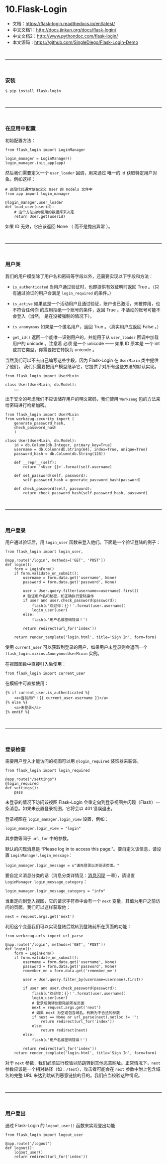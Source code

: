 # 10.Flask-Login

* 文档：https://flask-login.readthedocs.io/en/latest/
* 中文文档1：http://docs.jinkan.org/docs/flask-login/
* 中文文档2：http://www.pythondoc.com/flask-login/
* 本文源码：https://github.com/SingleDiego/Flask-Login-Demo


<br>
<hr>
<br>


### 安装

```
$ pip install flask-login
```


<br>
<hr>
<br>


### 在应用中配置

初始配置方法：
```
from flask_login import LoginManager

login_manager = LoginManager()
login_manager.init_app(app)
```

然后我们需要定义一个 ``user_loader`` 回调，用来通过 唯一的 id 获取特定用户对象。例如这样：
```
# 这段代码通常放在定义 User 的 models 文件中
from app import login_manager

@login_manager.user_loader
def load_user(userid):
    # 这个方法由你使用的数据库来决定
    return User.get(userid)
```
如果 ID 无效，它应该返回 None （ 而不是抛出异常 ）。


<br>
<hr>
<br>


### 用户类

我们的用户模型除了用户名和密码等字段以外，还需要实现以下字段和方法：

* ``is_authenticated``
当用户通过验证时，也即提供有效证明时返回 True 。（只有通过验证的用户会满足 ``login_required`` 的条件。）

* ``is_active``
如果这是一个活动用户且通过验证，账户也已激活，未被停用，也不符合任何你 的应用拒绝一个账号的条件，返回 True 。不活动的账号可能不会登入（当然， 是在没被强制的情况下）。

* ``is_anonymous``
如果是一个匿名用户，返回 True 。（真实用户应返回 False 。）

* ``get_id()``
返回一个能唯一识别用户的，并能用于从 ``user_loader`` 回调中加载用户的 unicode 。注意着 必须 是一个 unicode —— 如果 ID 原本是 一个 int 或其它类型，你需要把它转换为 unicode 。

当然我们可以不去自己编写这些字段，因为 Flask-Login 在 ``UserMixin`` 类中提供了他们， 我们只需要把用户模型继承它，它提供了对所有这些方法的默认实现。
```
from flask_login import UserMixin

class User(UserMixin, db.Model):
    ……
```

出于安全的考虑我们不应该储存用户的明文密码，我们使用 ``Werkzeug`` 包的方法来给密码进行哈希加密。
```
from flask_login import UserMixin
from werkzeug.security import (
    generate_password_hash, 
    check_password_hash
    )

class User(UserMixin, db.Model):
    id = db.Column(db.Integer, primary_key=True)
    username = db.Column(db.String(64), index=True, unique=True)
    password_hash = db.Column(db.String(128))

    def __repr__(self):
        return '<User {}>'.format(self.username)

    def set_password(self, password):
        self.password_hash = generate_password_hash(password)

    def check_password(self, password):
        return check_password_hash(self.password_hash, password)
```


<br>
<hr>
<br>


### 用户登录

用户通过验证后，用 ``login_user`` 函数来登入他们。下面是一个验证登陆的例子：
```
from flask_login import login_user,

@app.route('/login', methods=['GET', 'POST'])
def login():
    form = LoginForm()
    if form.validate_on_submit():
        username = form.data.get('username', None)
        password = form.data.get('password', None)

        user = User.query.filter(username==username).first()
        # 验证用户名和秘密，如正确执行登陆操作
        if user and user.check_password(password):
            flash(u'欢迎你：{}！'.format(user.username))
            login_user(user)
        else:
            flash(u'用户名或密码错误！')

        return redirect(url_for('index'))

    return render_template('login.html', title='Sign In', form=form)
```

使用 ``current_user`` 可以获取到登录的用户，如果用户未登录则会返回一个 ``flask_login.mixins.AnonymousUserMixin`` 实例。

在视图函数中直接引入后使用：
```
from flask_login import current_user
```

在模板中可直接使用：
```
{% if current_user.is_authenticated %}
    <a>当前用户：{{ current_user.username }}</a>
{% else %}
    <a>未登录</a>
{% endif %}
```


<br>
<hr>
<br>


### 登录检查

需要用户登入才能访问的视图可以用 ``@login_required`` 装饰器来装饰。

```
from flask_login import login_required

@app.route("/settings")
@login_required
def settings():
    pass
```

未登录的情况下访问该视图 Flask-Login 会重定向到登录视图并闪现（Flash）一条消息。如果未设置登录视图，它将会以 401 错误退出。

登录视图在 ``login_manager.login_view`` 设置，例如：
```
login_manager.login_view = "login"
```

其参数等同于 ``url_for`` 中的参数。

默认的闪现消息是 “Please log in to access this page.”。要自定义该信息，请设置 ``LoginManager.login_message``：
```
login_manager.login_message = u"请先登录以浏览该页面。"
```

要自定义消息分类的话（消息分类详情见：[消息闪现](https://www.jianshu.com/p/19a62ae42087) 一章），请设置 ``LoginManager.login_message_category``：
```
login_manager.login_message_category = "info"
```

当重定向到登入视图，它的请求字符串中会有一个 ``next`` 变量，其值为用户之前访问的页面。我们可以这样获取他：
```
next = request.args.get('next')
```

利用这个变量我们可以实现登陆后跳转到登陆前所在页面的功能：
```
from werkzeug.urls import url_parse

@app.route('/login', methods=['GET', 'POST'])
def login():
    form = LoginForm()
    if form.validate_on_submit():
        username = form.data.get('username', None)
        password = form.data.get('password', None)
        remember_me = form.data.get('remember_me')

        user = User.query.filter_by(username=username).first()

        if user and user.check_password(password):
            flash(u'欢迎你：{}！'.format(user.username))
            login_user(user)
            # 登录后跳转到登陆前所在页面
            next = request.args.get('next')
            # 如果 next 为空或包含域名，判断为不合法的参数
            if next == None or url_parse(next).netloc != '':
                return redirect(url_for('index'))
            else:
                return redirect(next)
        else:
            flash(u'用户名或密码错误！')

        return redirect(url_for('index'))
    return render_template('login.html', title='Sign In', form=form)
```

对于 ``next`` 参数，我们必须进行校验以防跳转到其他恶意网址。正常情况下，``next`` 参数应该是一个相对路径（如：``/test``），攻击者可能会在 ``next`` 参数中附上包含域名的完整 URL 来达到跳转到恶意链接的目的。我们应当校验这种情况。


<br>
<hr>
<br>


### 用户登出

通过 Flask-Login 的 ``logout_user()`` 函数来实现登出功能
```
from flask_login import logout_user

@app.route('/logout')
def logout():
    logout_user()
    return redirect(url_for('index'))
```
